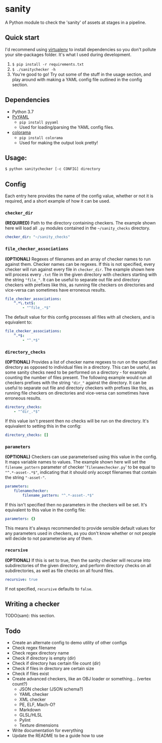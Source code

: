 # sanity
A Python module to check the 'sanity' of assets at stages in a pipeline.

## Quick start
I'd recommend using [virtualenv](https://virtualenv.pypa.io/en/latest/) to install dependencies so you don't pollute your site-packages folder. It's what I used during development.
1. `$ pip install -r requirements.txt`
2. `$ ./sanitychecker -h`
3. You're good to go! Try out some of the stuff in the usage section, and play around with making a YAML config file outlined in the config section.

## Dependencies
- Python 3.7
- [PyYAML](https://pyyaml.org/wiki/PyYAMLDocumentation)
    - `pip install pyyaml`
    - Used for loading/parsing the YAML config files.
- [colorama](https://pypi.org/project/colorama/)
    - `pip install colorama`
    - Used for making the output look pretty!

## Usage:
```bash
$ python sanitychecker [-c CONFIG] directory
```

## Config
Each entry here provides the name of the config value, whether or not it is required, and a short example of how it can be used.
### `checker_dir`
**(REQUIRED)** Path to the directory containing checkers. The example shown here will load all `.py` modules contained in the `~/sanity_checks` directory.
```yaml
checker_dir: "~/sanity_checks" 
```
### `file_checker_associations`
**(OPTIONAL)** Regexes of filenames and an array of checker names to run against them. Checker names can be regexes. If this is not specified, every checker will run against every file in `checker_dir`. The example shown here will process every `.txt` file in the given directory with checkers starting with the string `"file_"`. It can be useful to separate out file and directory checkers with prefixes like this, as running file checkers on directories and vice-versa can sometimes have erroneous results.
```yaml
file_checker_associations:
    ^.*\.txt$:
        - "^file_.*$"
```
The default value for this config processes all files with all checkers, and is equivalent to:
```yaml
file_checker_associations:
    ^.*$:
        - "^.*$"
```
### `directory_checks`
**(OPTIONAL)** Provides a list of checker name regexes to run on the specified directory as opposed to individual files in a directory. This can be useful, as some sanity checks need to be performed on a directory - for example counting the number of files present. The following example would run all checkers prefixes with the string `"dir_"` against the directory. It can be useful to separate out file and directory checkers with prefixes like this, as running file checkers on directories and vice-versa can sometimes have erroneous results.
```yaml
directory_checks:
    - "^dir_.*$"
```
If this value isn't present then no checks will be run on the directory. It's equivalent to setting this in the config:
```yaml
directory_checks: []
```
### `parameters`
**(OPTIONAL)** Checkers can use parameterised using this value in the config. It maps variable names to values. The example shown here will set the `filename_pattern` parameter of checker '`filenamechecker.py`' to be equal to `"^.*-asset-.*$"`, indicating that it should only accept filenames that contain the string `"-asset-"`.
```yaml
parameters:
    filenamechecker:
        filename_pattern: "^.*-asset-.*$"
```
If this isn't specified then no parameters in the checkers will be set. It's equivalent to this value in the config file:
```yaml
parameters: {}
```
This means it's always recommended to provide sensible default values for any parameters used in checkers, as you don't know whether or not people will decide to not parameterise any of them.
### `recursive`
**(OPTIONAL)** If this is set to true, then the sanity checker will recurse into subdirectories of the given directory, and perform directory checks on all subdirectories, as well as file checks on all found files.
```yaml
recursive: true
```
If not specified, `recursive` defaults to `false`.

## Writing a checker
TODO(sam): this section.

## Todo
- Create an alternate config to demo utility of other configs
- Check regex filename
- Check regex directory name
- Check if directory is empty (dir)
- Check if directory has certain file count (dir)
- Check if files in directory are certain size
- Check if files exist
- Create advanced checkers, like an OBJ loader or something... (vertex count?)
    - JSON checker (JSON schema?)
    - YAML checker
    - XML checker
    - PE, ELF, Mach-O?
    - Markdown
    - GLSL/HLSL
    - Pylint
    - Texture dimensions
- Write documentation for everything
- Update the README to be a guide how to use